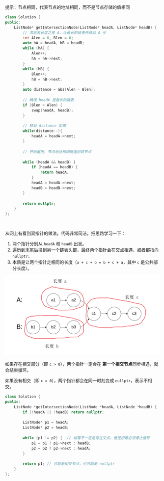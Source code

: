 提示：节点相同，代表节点的地址相同，而不是节点存储的值相同

```c++
class Solution {
public:
    ListNode* getIntersectionNode(ListNode* headA, ListNode* headB) {
        // 求链表长度之差 A，让最长的链表先移动 A 步
        int Alen = 0, Blen = 0;
        auto hA = headA, hB = headB;
        while (hA) {
            Alen++;
            hA = hA->next;
        }
        while (hB) {
            Blen++;
            hB = hB->next;
        }
        auto distance = abs(Alen - Blen);

        // 确保 headA 是最长的链表
        if (Blen > Alen) {
            swap(headA, headB);
        }

        // 移动 distance 距离
        while(distance--){
            headA = headA->next;
        }

        // 开始遍历，节点地址相同就返回该节点

        while (headA && headB) {
            if (headA == headB) {
                return headA;
            }
            headA = headA->next;
            headB = headB->next;
        }

        return nullptr;
    }
};
```

&nbsp;

从网上有看到双指针的做法，代码非常简洁，把思路学习一下：

1. 两个指针分别从 `headA` 和 `headB` 出发。
2. 遍历到末尾后换到另一个链表头部，最终两个指针会在交点相遇，或者都指向 `nullptr`。
3. 本质是让两个指针走相同的长度（`a + c + b = b + c + a`，其中 `c` 是公共部分长度）。

<img src="images/image-20250515103958076.png" alt="image-20250515103958076" style="zoom:67%;" />

如果存在相交部分（即 `c > 0`），两个指针一定会在 **第一个相交节点**同步相遇，就会结束循环。

如果没有相交（即 `c = 0`），两个指针都会在同一时刻变成 `nullptr`，表示不相交。

```c++
class Solution {
public:
    ListNode *getIntersectionNode(ListNode *headA, ListNode *headB) {
        if (!headA || !headB) return nullptr;

        ListNode* p1 = headA;
        ListNode* p2 = headB;

        while (p1 != p2) {	// 相等不一定是存在交点，但是相等必须停止循环
            p1 = p1 ? p1->next : headB;
            p2 = p2 ? p2->next : headA;
        }

        return p1; // 可能是相交节点，也可能是 nullptr
    }
};

```


